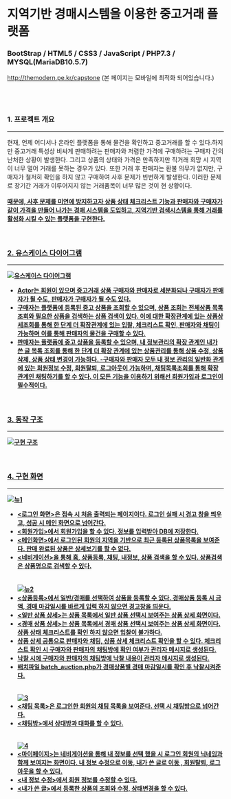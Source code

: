 # 지역기반 경매시스템을 이용한 중고거래 플랫폼
### BootStrap / HTML5 / CSS3 / JavaScript / PHP7.3 / MYSQL(MariaDB10.5.7)

http://themodern.pe.kr/capstone (본 페이지는 모바일에 최적화 되어있습니다.)
<br><br><br><br>
### 1. 프로젝트 개요
------------
현재, 언제 어디서나 온라인 플랫폼을 통해 물건을 확인하고 중고거래를 할 수 있다.하지만 중고거래 특성상 비싸게 판매하려는 판매자와 저렴한 가격에 구매하려는 구매자 간의 난처한 상황이 발생한다. 그리고 상품의 상태와 가격은 만족하지만 직거래 희망 시 지역이 너무 멀어 거래를 못하는 경우가 있다. 또한 거래 후 판매자는 환불 의무가 없지만, 구매자가 철저히 확인을 하지 않고 구매하여 사후 문제가 빈번하게 발생한다. 이러한 문제로 장기간 거래가 이루어지지 않는 거래품목이 너무 많은 것이 현 상황이다.<br><br>
<strong><u>  때문에, 사후 문제를 미연에 방지하고자 상품 상태 체크리스트 기능과 판매자와 구매자가 같이 가격을 만들어 나가는 경매 시스템을 도입하고, 지역기반 검색시스템을 통해 거래를 활성화 시킬 수 있는 플랫폼을 구현한다.<br><br><br>

### 2. 유스케이스 다이어그램
------------
![유스케이스 다이어그램](https://user-images.githubusercontent.com/75834395/102696883-00fb2d00-4275-11eb-9170-f95ce0579db2.jpg)
- Actor는 회원이 있으며 중고거래 상품 구매자와 판매자로 세분화되나 구매자가 판매자가 될 수도, 판매자가 구매자가 될 수도 있다.
- 구매자는 플랫폼에 등록된 중고 상품을 조회할 수 있으며, 상품 조회는 전체상품 목록 조회와 필요한 상품을 검색하는 상품 검색이 있다. 이에 대한 확장관계에 있는 상품상세조회를 통해 한 단계 더 확장관계에 있는 입찰, 체크리스트 확인, 판매자와 채팅이 가능하며 이를 통해 판매자의 물건을 구매할 수 있다.
- 판매자는 플랫폼에 중고 상품을 등록할 수 있으며, 내 정보관리의 확장 관계인 내가 쓴 글 목록 조회를 통해 한 단계 더 확장 관계에 있는 상품관리를 통해 상품 수정, 상품 삭제, 상품 상태 변경이 가능하다.
-구매자와 판매자 모두 내 정보 관리의 일반화 관계에 있는 회원정보 수정, 회원탈퇴, 로그아웃이 가능하며, 채팅목록조회를 통해 확장관계인 채팅하기를 할 수 있다. 이 모든 기능을 이용하기 위해선 회원가입과 로그인이 필수적이다.
<br><br><br>

### 3. 동작 구조
------------
![구현 구조](https://user-images.githubusercontent.com/75834395/103204437-b778a500-493a-11eb-9a0d-029d1a1cd76b.jpg)
<br><br><br>

### 4. 구현 화면
------------
![뉴1](https://user-images.githubusercontent.com/75834395/103206178-987c1200-493e-11eb-98a7-e3fd5431534a.jpg)
- <로그인 화면>은 접속 시 처음 출력되는 페이지이다. 로그인 실패 시 경고 창을 띄우고, 성공 시 메인 화면으로 넘어간다.
- <회원가입>에서 회원가입을 할 수 있다. 정보를 입력받아 DB에 저장한다.
- <메인화면>에서 로그인된 회원의 지역을 기반으로 최근 등록된 상품목록을 보여준다. 판매 완료된 상품은 상세보기를 할 수 없다.
- <네비게이션>을 통해 홈, 상품등록, 채팅, 내정보, 상품 검색을 할 수 있다. 상품검색은 상품명으로 검색할 수 있다.
<br><br><br>
![뉴2](https://user-images.githubusercontent.com/75834395/103206179-99ad3f00-493e-11eb-9cd9-f9dffc4be134.jpg)
- <상품등록>에서 일반/경매를 선택하여 상품을 등록할 수 있다. 경매상품 등록 시 금액, 경매 마감일시를 바르게 입력 하지 않으면 경고창을 띄운다.
- <일반 상품 상세>는 상품 목록에서 일반 상품 선택시 보여주는 상품 상세 화면이다.
- <경매 상품 상세>는 상품 목록에서 경매 상품 선택시 보여주는 상품 상세 화면이다. 상품 상태 체크리스트를 확인 하지 않으면 입찰이 불가하다. 
- 상품 상세 공통으로 판매자와 채팅, 상품 상세 체크리스트 확인을 할 수 있다. 체크리스트 확인 시 구매자와 판매자의 채팅방에 확인 여부가 관리자 메시지로 생성된다.
- 낙찰 시에 구매자와 판매자의 채팅방에 낙찰 내용이 관리자 메시지로 생성된다.
- 배치파일 batch_auction.php가 경매상품별 경매 마감일시를 확인 후 낙찰시켜준다.
<br><br><br>
![3](https://user-images.githubusercontent.com/75834395/103170797-7fb22480-488a-11eb-81e3-737ed45e8ae0.jpg)
- <채팅 목록>은 로그인한 회원의 채팅 목록을 보여준다. 선택 시 채팅방으로 넘어간다.
- <채팅방>에서 상대방과 대화를 할 수 있다.
<br><br><br>
![4](https://user-images.githubusercontent.com/75834395/103170798-7fb22480-488a-11eb-88f1-03e2775c3eb1.jpg)
- <마이페이지>는 네비게이션을 통해 내 정보를 선택 했을 시 로그인 회원의 닉네임과 함께 보여지는 화면이다. 내 정보 수정으로 이동, 내가 쓴 글로 이동 , 회원탈퇴, 로그아웃을 할 수 있다.
- <내 정보 수정>에서 회원 정보를 수정할 수 있다.
- <내가 쓴 글>에서 등록한 상품의 조회와 수정, 상태변경을 할 수 있다.
